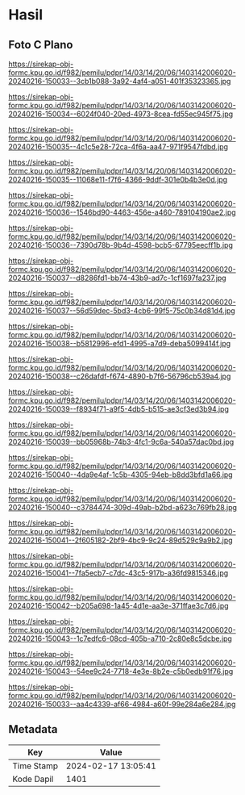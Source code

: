 # Hasil

## Foto C Plano

https://sirekap-obj-formc.kpu.go.id/f982/pemilu/pdpr/14/03/14/20/06/1403142006020-20240216-150033--3cb1b088-3a92-4af4-a051-401f35323365.jpg

https://sirekap-obj-formc.kpu.go.id/f982/pemilu/pdpr/14/03/14/20/06/1403142006020-20240216-150034--6024f040-20ed-4973-8cea-fd55ec945f75.jpg

https://sirekap-obj-formc.kpu.go.id/f982/pemilu/pdpr/14/03/14/20/06/1403142006020-20240216-150035--4c1c5e28-72ca-4f6a-aa47-971f9547fdbd.jpg

https://sirekap-obj-formc.kpu.go.id/f982/pemilu/pdpr/14/03/14/20/06/1403142006020-20240216-150035--11068e11-f7f6-4366-9ddf-301e0b4b3e0d.jpg

https://sirekap-obj-formc.kpu.go.id/f982/pemilu/pdpr/14/03/14/20/06/1403142006020-20240216-150036--1546bd90-4463-456e-a460-789104190ae2.jpg

https://sirekap-obj-formc.kpu.go.id/f982/pemilu/pdpr/14/03/14/20/06/1403142006020-20240216-150036--7390d78b-9b4d-4598-bcb5-67795eecff1b.jpg

https://sirekap-obj-formc.kpu.go.id/f982/pemilu/pdpr/14/03/14/20/06/1403142006020-20240216-150037--d8286fd1-bb74-43b9-ad7c-1cf1697fa237.jpg

https://sirekap-obj-formc.kpu.go.id/f982/pemilu/pdpr/14/03/14/20/06/1403142006020-20240216-150037--56d59dec-5bd3-4cb6-99f5-75c0b34d81d4.jpg

https://sirekap-obj-formc.kpu.go.id/f982/pemilu/pdpr/14/03/14/20/06/1403142006020-20240216-150038--b5812996-efd1-4995-a7d9-deba5099414f.jpg

https://sirekap-obj-formc.kpu.go.id/f982/pemilu/pdpr/14/03/14/20/06/1403142006020-20240216-150038--c26dafdf-f674-4890-b7f6-56796cb539a4.jpg

https://sirekap-obj-formc.kpu.go.id/f982/pemilu/pdpr/14/03/14/20/06/1403142006020-20240216-150039--f8934f71-a9f5-4db5-b515-ae3cf3ed3b94.jpg

https://sirekap-obj-formc.kpu.go.id/f982/pemilu/pdpr/14/03/14/20/06/1403142006020-20240216-150039--bb05968b-74b3-4fc1-9c6a-540a57dac0bd.jpg

https://sirekap-obj-formc.kpu.go.id/f982/pemilu/pdpr/14/03/14/20/06/1403142006020-20240216-150040--4da9e4af-1c5b-4305-94eb-b8dd3bfd1a66.jpg

https://sirekap-obj-formc.kpu.go.id/f982/pemilu/pdpr/14/03/14/20/06/1403142006020-20240216-150040--c3784474-309d-49ab-b2bd-a623c769fb28.jpg

https://sirekap-obj-formc.kpu.go.id/f982/pemilu/pdpr/14/03/14/20/06/1403142006020-20240216-150041--2f605182-2bf9-4bc9-9c24-89d529c9a9b2.jpg

https://sirekap-obj-formc.kpu.go.id/f982/pemilu/pdpr/14/03/14/20/06/1403142006020-20240216-150041--7fa5ecb7-c7dc-43c5-917b-a36fd9815346.jpg

https://sirekap-obj-formc.kpu.go.id/f982/pemilu/pdpr/14/03/14/20/06/1403142006020-20240216-150042--b205a698-1a45-4d1e-aa3e-371ffae3c7d6.jpg

https://sirekap-obj-formc.kpu.go.id/f982/pemilu/pdpr/14/03/14/20/06/1403142006020-20240216-150043--1c7edfc6-08cd-405b-a710-2c80e8c5dcbe.jpg

https://sirekap-obj-formc.kpu.go.id/f982/pemilu/pdpr/14/03/14/20/06/1403142006020-20240216-150043--54ee9c24-7718-4e3e-8b2e-c5b0edb91f76.jpg

https://sirekap-obj-formc.kpu.go.id/f982/pemilu/pdpr/14/03/14/20/06/1403142006020-20240216-150033--aa4c4339-af66-4984-a60f-99e284a6e284.jpg


## Metadata

| Key        | Value               |
| ---------- | ------------------- |
| Time Stamp | 2024-02-17 13:05:41 |
| Kode Dapil | 1401                |



